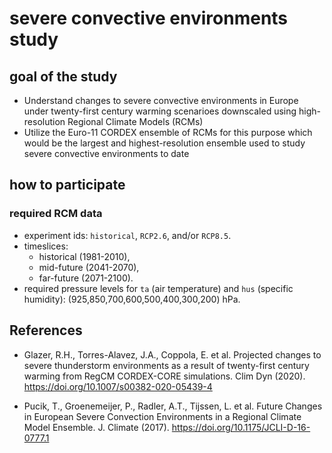 # severe convective environments study

## goal of the study

* Understand changes to severe convective environments in Europe under twenty-first century warming scenarioes downscaled using high-resolution Regional Climate Models (RCMs)
* Utilize the Euro-11 CORDEX ensemble of RCMs for this purpose which would be the largest and highest-resolution ensemble used to study severe convective environments to date

## how to participate

### required RCM data

* experiment ids: `historical`, `RCP2.6`, and/or `RCP8.5`. 
* timeslices:
  * historical (1981-2010), 
  * mid-future (2041-2070), 
  * far-future (2071-2100). 
* required pressure levels for `ta` (air temperature) and `hus` (specific humidity): (925,850,700,600,500,400,300,200) hPa.


## References

* Glazer, R.H., Torres-Alavez, J.A., Coppola, E. et al. Projected changes to severe thunderstorm environments as a result of twenty-first century warming from RegCM CORDEX-CORE simulations. Clim Dyn (2020). https://doi.org/10.1007/s00382-020-05439-4

* Pucik, T., Groenemeijer, P., Radler, A.T., Tijssen, L. et al. Future Changes in European Severe Convection Environments in a Regional Climate Model Ensemble. J. Climate (2017). 
https://doi.org/10.1175/JCLI-D-16-0777.1

